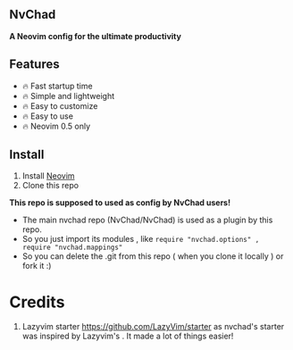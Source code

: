 ## NvChad

**A Neovim config for the ultimate productivity**

## Features

- 🔥 Fast startup time
- 🔥 Simple and lightweight
- 🔥 Easy to customize
- 🔥 Easy to use
- 🔥 Neovim 0.5 only

## Install

1. Install [Neovim](https://github.com/neovim/neovim)
2. Clone this repo

**This repo is supposed to used as config by NvChad users!**

- The main nvchad repo (NvChad/NvChad) is used as a plugin by this repo.
- So you just import its modules , like `require "nvchad.options" , require "nvchad.mappings"`
- So you can delete the .git from this repo ( when you clone it locally ) or fork it :)

# Credits

1) Lazyvim starter https://github.com/LazyVim/starter as nvchad's starter was inspired by Lazyvim's . It made a lot of things easier!
